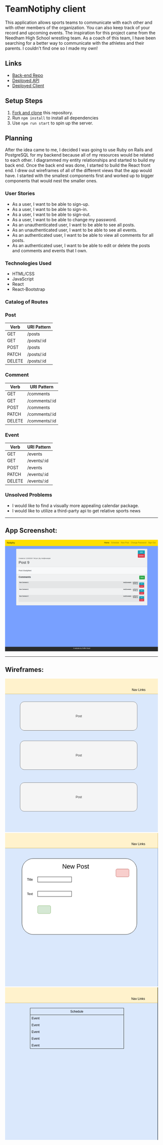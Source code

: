 # TeamNotiphy client

This application allows sports teams to communicate with each other and with other members of the organization. You can also keep track of your record and upcoming events. The inspiration for this project came from the Needham High School wrestling team. As a coach of this team, I have been searching for a better way to communicate with the athletes and their parents. I couldn't find one so I made my own!

## Links

- [Back-end Repo](https://github.com/ghood97/TeamNotiphy-api)
- [Deployed API](https://team-notiphy-api.herokuapp.com/)
- [Deployed Client](https://ghood97.github.io/TeamNotiphy-client/)

## Setup Steps

1. [Fork and clone](https://git.generalassemb.ly/ga-wdi-boston/meta/wiki/ForkAndClone) this repository.
1. Run `npm install` to install all dependencies
1. Use `npm run start` to spin up the server.

## Planning

After the idea came to me, I decided I was going to use Ruby on Rails and PostgreSQL for my backend because all of my resources would be related to each other. I diagrammed my entity relationships and started to build my back end. Once the back end was done, I started to build the React front end. I drew out wireframes of all of the different views that the app would have. I started with the smallest components first and worked up to bigger components that would nest the smaller ones.

### User Stories

- As a user, I want to be able to sign-up.
- As a user, I want to be able to sign-in.
- As a user, I want to be able to sign-out.
- As a user, I want to be able to change my password.
- As an unauthenticated user, I want to be able to see all posts.
- As an unauthenticated user, I want to be able to see all events.
- As an authenticated user, I want to be able to view all comments for all posts.
- As an authenticated user, I want to be able to edit or delete the posts and comments and events that I own.

### Technologies Used

- HTML/CSS
- JavaScript
- React
- React-Bootstrap

### Catalog of Routes
### **Post**
Verb         |	URI Pattern
------------ | -------------
GET | /posts
GET | /posts/:id
POST | /posts
PATCH | /posts/:id
DELETE | /posts/:id

### **Comment**
Verb         |	URI Pattern
------------ | -------------
GET | /comments
GET | /comments/:id
POST | /comments
PATCH | /comments/:id
DELETE | /comments/:id

### **Event**
Verb         |	URI Pattern
------------ | -------------
GET | /events
GET | /events/:id
POST | /events
PATCH | /events/:id
DELETE | /events/:id

### Unsolved Problems

- I would like to find a visually more appealing calendar package.
- I would like to utilize a third-party api to get relative sports news
<hr />


## App Screenshot:
![screenshot](./public/images/app-screenshot.png)

---

## Wireframes:
![wireframe-1](./public/images/wireframe-1.png)
![wireframe-2](./public/images/wireframe-2.png)
![wireframe-3](./public/images/wireframe-3.png)
